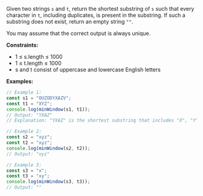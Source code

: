 Given two strings `s` and `t`, return the shortest substring of `s` such that every character in `t`, including duplicates, is present in the substring. If such a substring does not exist, return an empty string `""`.

You may assume that the correct output is always unique.

**Constraints:**
- 1 ≤ s.length ≤ 1000
- 1 ≤ t.length ≤ 1000
- s and t consist of uppercase and lowercase English letters

**Examples:**

```typescript
// Example 1:
const s1 = "OUZODYXAZV";
const t1 = "XYZ";
console.log(minWindow(s1, t1));
// Output: "YXAZ"
// Explanation: "YXAZ" is the shortest substring that includes "X", "Y", and "Z" from string t.

// Example 2:
const s2 = "xyz";
const t2 = "xyz";
console.log(minWindow(s2, t2));
// Output: "xyz"

// Example 3:
const s3 = "x";
const t3 = "xy";
console.log(minWindow(s3, t3));
// Output: ""
```
